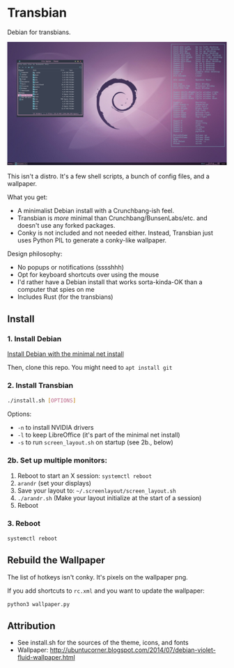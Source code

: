 # Transbian

Debian for transbians.

![](transbian.jpg)

This isn't a distro. It's a few shell scripts, a bunch of config files, and a wallpaper.

What you get:

- A minimalist Debian install with a Crunchbang-ish feel. 
- Transbian is *more* minimal than Crunchbang/BunsenLabs/etc. and doesn't use any forked packages.
- Conky is not included and not needed either. Instead, Transbian just uses Python PIL to generate a conky-like wallpaper.

Design philosophy:

- No popups or notifications (sssshhh)
- Opt for keyboard shortcuts over using the mouse
- I'd rather have a Debian install that works sorta-kinda-OK than a computer that spies on me
- Includes Rust (for the transbians)


## Install

### 1. Install Debian

[Install Debian with the minimal net install](https://www.debian.org/CD/netinst/)

Then, clone this repo. You might need to `apt install git`

### 2. Install Transbian

```bash
./install.sh [OPTIONS]
```

Options:

- `-n` to install NVIDIA drivers
- `-l` to keep LibreOffice (it's part of the minimal net install)
- `-s` to run `screen_layout.sh` on startup (see 2b., below)

### 2b. Set up multiple monitors:

1. Reboot to start an X session: `systemctl reboot`
2. `arandr` (set your displays)
3. Save your layout to: `~/.screenlayout/screen_layout.sh`
4. `./arandr.sh` (Make your layout initialize at the start of a session)
5. Reboot

### 3. Reboot

```bash
systemctl reboot
```

## Rebuild the Wallpaper

The list of hotkeys isn't conky. It's pixels on the wallpaper png.

If you add shortcuts to `rc.xml` and you want to update the wallpaper:

```python
python3 wallpaper.py
```

## Attribution

- See install.sh for the sources of the theme, icons, and fonts
- Wallpaper: http://ubuntucorner.blogspot.com/2014/07/debian-violet-fluid-wallpaper.html
